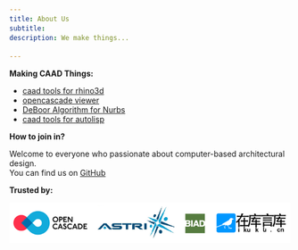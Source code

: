```yaml
---
title: About Us
subtitle: 
description: We make things...

---
```


**Making CAAD Things:**

* [caad tools for rhino3d](https://github.com/caadxyz/caad4rhino)
* [opencascade viewer](https://github.com/caadxyz/glfwOcctViewer) 
* [DeBoor Algorithm for Nurbs](https://github.com/caadxyz/DeBoorAlgorithmNurbs)
* [caad tools for autolisp](https://github.com/caadxyz/caad4lisp)

**How to join in?**

Welcome to everyone who passionate about computer-based architectural design.  
You can find us on [GitHub](https://github.com/caadxyz)

**Trusted by:**

![trusted01](assets/images/trusted01.png)

